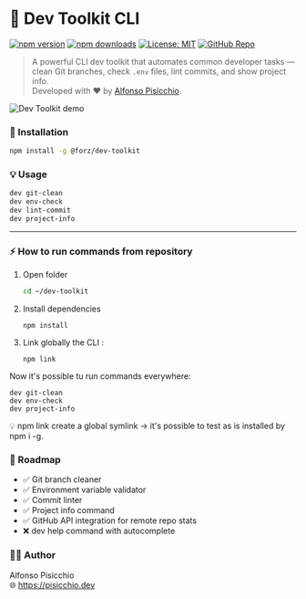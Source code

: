 # 🧰 Dev Toolkit CLI

[![npm version](https://img.shields.io/npm/v/@forz/dev-toolkit.svg?style=flat-square&color=00bfa5)](https://www.npmjs.com/package/@forz/dev-toolkit)
[![npm downloads](https://img.shields.io/npm/dt/@forz70043/dev-toolkit.svg?style=flat-square&color=blue)](https://www.npmjs.com/package/@forz70043/dev-toolkit)
[![License: MIT](https://img.shields.io/badge/license-MIT-green.svg?style=flat-square)](LICENSE)
[![GitHub Repo](https://img.shields.io/badge/source-GitHub-black?logo=github&style=flat-square)](https://github.com/Forz70043/dev-toolkit)

> A powerful CLI dev toolkit that automates common developer tasks — clean Git branches, check `.env` files, lint commits, and show project info.  
> Developed with ❤️ by [Alfonso Pisicchio](https://pisicchio.dev).


![Dev Toolkit demo](./assets/dev-kit.gif)


### 🏁 Installation

```bash
npm install -g @forz/dev-toolkit
```

### 💡 Usage
```bash
dev git-clean
dev env-check
dev lint-commit
dev project-info
```

---

### ⚡ How to run commands from repository

1. Open folder
   ```bash
   cd ~/dev-toolkit
    ```

2. Install dependencies
    ```
    npm install
    ```

3. Link globally the CLI :
    ```
    npm link
    ```

Now it's possible tu run commands everywhere:
```
dev git-clean   
dev env-check   
dev project-info  
```

💡 npm link create a global symlink → it's possible to test as is installed by npm i -g.


### 🧰 Roadmap
* ✅ Git branch cleaner
* ✅ Environment variable validator
* ✅ Commit linter
* ✅ Project info command
* ✅ GitHub API integration for remote repo stats
* ❌ dev help command with autocomplete


### 🧑‍💻 Author

Alfonso Pisicchio  
🌐 https://pisicchio.dev